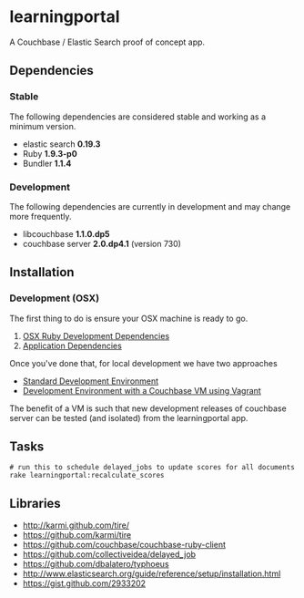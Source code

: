# learningportal

A Couchbase / Elastic Search proof of concept app.

## Dependencies

### Stable

The following dependencies are considered stable and working as a minimum version. 

* elastic search **0.19.3**
* Ruby **1.9.3-p0**
* Bundler **1.1.4**

### Development

The following dependencies are currently in development and may change more frequently.

* libcouchbase **1.1.0.dp5**
* couchbase server **2.0.dp4.1** (version 730)

## Installation

### Development (OSX)

The first thing to do is ensure your OSX machine is ready to go.

1. [OSX Ruby Development Dependencies](tree/master/doc/dependencies.base.md)
2. [Application Dependencies](tree/master/doc/dependencies.application.md)

Once you've done that, for local development we have two approaches

* [Standard Development Environment](tree/master/doc/development.standard.md)
* [Development Environment with a Couchbase VM using Vagrant](tree/master/doc/development.vagrant.md)

The benefit of a VM is such that new development releases of couchbase server can be tested (and isolated) from the learningportal app.


## Tasks

    # run this to schedule delayed_jobs to update scores for all documents
    rake learningportal:recalculate_scores

## Libraries

* http://karmi.github.com/tire/
* https://github.com/karmi/tire
* https://github.com/couchbase/couchbase-ruby-client
* https://github.com/collectiveidea/delayed_job
* https://github.com/dbalatero/typhoeus
* http://www.elasticsearch.org/guide/reference/setup/installation.html
* https://gist.github.com/2933202
